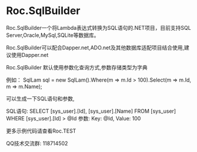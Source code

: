 # Roc.SqlBuilder
  Roc.SqlBuilder一个将Lambda表达式转换为SQL语句的.NET项目，目前支持SQL Server,Oracle,MySql,SQLite等数据库。
  
  Roc.SqlBuilder可以配合Dapper.net,ADO.net及其他数据库适配项目结合使用,建议使用Dapper.net
  
  Roc.SqlBuilder 默认使用参数化查询方式,参数存储类型为字典

  例如：
  SqlLam<Users> sql = new SqlLam<Users>().Where(m => m.Id > 100).Select(m => m.Id, m => m.Name);

  可以生成一下SQL语句和参数,

  SQL语句: SELECT [sys_user].[Id], [sys_user].[Name] FROM [sys_user]  WHERE [sys_user].[Id] > @Id 
  参数: Key: @Id, Value: 100

  更多示例代码请查看Roc.TEST
  
  QQ技术交流群: 118714502
